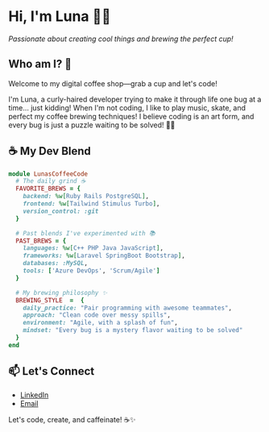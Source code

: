 
# Hi, I'm Luna ✌🏽
_Passionate about creating cool things and brewing the perfect cup!_


## Who am I? 🤔

Welcome to my digital coffee shop—grab a cup and let's code!

I'm Luna, a curly-haired developer trying to make it through life one bug at a time... just kidding! When I'm not coding, I like to play music, skate, and perfect my coffee brewing techniques! I believe coding is an art form, and every bug is just a puzzle waiting to be solved! 🎨🧩

## ☕ My Dev Blend

```ruby
module LunasCoffeeCode
  # The daily grind ☕
  FAVORITE_BREWS = {
    backend: %w[Ruby Rails PostgreSQL],
    frontend: %w[Tailwind Stimulus Turbo],
    version_control: :git
  }

  # Past blends I've experimented with 📚
  PAST_BREWS = {
    languages: %w[C++ PHP Java JavaScript],
    frameworks: %w[Laravel SpringBoot Bootstrap],
    databases: :MySQL,
    tools: ['Azure DevOps', 'Scrum/Agile']
  }

  # My brewing philosophy ✨
  BREWING_STYLE  =  {
    daily_practice: "Pair programming with awesome teammates",
    approach: "Clean code over messy spills",
    environment: "Agile, with a splash of fun",
    mindset: "Every bug is a mystery flavor waiting to be solved" 
  }
end

```

## 📫 Let's Connect

- [LinkedIn](https://linkedin.com/in/michael-j-luna)
- [Email](mailto:michaelluna244@gmail.com)

Let's code, create, and caffeinate! ☕✨
